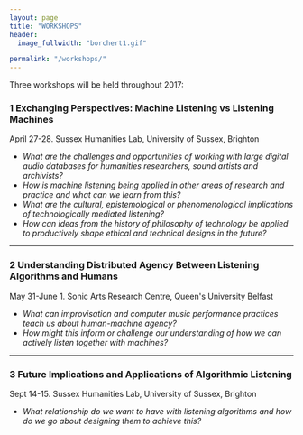 ```yaml
---
layout: page
title: "WORKSHOPS"
header:
  image_fullwidth: "borchert1.gif"

permalink: "/workshops/"
---
```


Three workshops will be held throughout 2017:

### 1 Exchanging Perspectives: Machine Listening vs Listening Machines
April 27-28. Sussex Humanities Lab, University of Sussex, Brighton

* *What are the challenges and opportunities of working with large digital audio databases for humanities researchers, sound artists and archivists?*
* *How is machine listening being applied in other areas of research and practice and what can we learn from this?*
* *What are the cultural, epistemological or phenomenological implications of technologically mediated listening?*
* *How can ideas from the history of philosophy of technology be applied to productively shape ethical and technical designs in the future?*

---

### 2 Understanding Distributed Agency Between Listening Algorithms and Humans
May 31-June 1. Sonic Arts Research Centre, Queen's University Belfast

* *What can improvisation and computer music performance practices teach us about human-machine agency?*
* *How might this inform or challenge our understanding of how we can actively listen together with machines?*


---


### 3 Future Implications and Applications of Algorithmic Listening
Sept 14-15. Sussex Humanities Lab, University of Sussex, Brighton

* *What relationship do we want to have with listening algorithms and how do we go about designing them to achieve this?*
